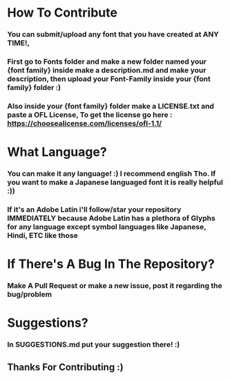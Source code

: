# How To Contribute
### You can submit/upload any font that you have created at ANY TIME!, 
### First go to Fonts folder and make a new folder named your {font family} inside make a description.md and make your description, then upload your Font-Family inside your {font family} folder :)
### Also inside your {font family} folder make a LICENSE.txt and paste a OFL License, To get the license go here : https://choosealicense.com/licenses/ofl-1.1/
# What Language?
### You can make it any language! :) I recommend english Tho. If you want to make a Japanese languaged font it is really helpful :)) 
### If it's an Adobe Latin i'll follow/star your repository IMMEDIATELY because Adobe Latin has a plethora of Glyphs for any language except symbol languages like Japanese, Hindi, ETC like those
# If There's A Bug In The Repository?
### Make A Pull Request or make a new issue, post it regarding the bug/problem
# Suggestions?
### In SUGGESTIONS.md put your suggestion there! :)
## Thanks For Contributing :)
